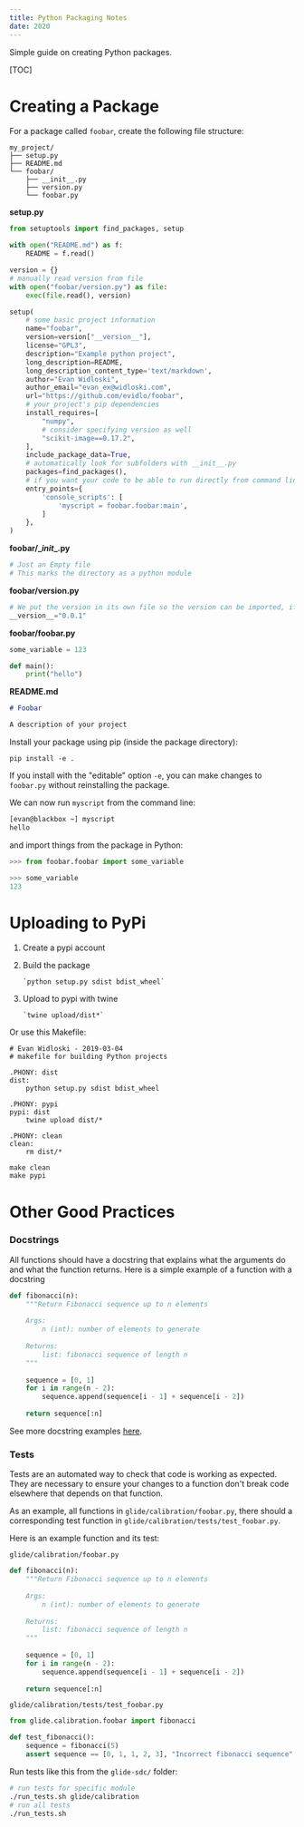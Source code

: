 ```yaml
---
title: Python Packaging Notes
date: 2020
---
```


Simple guide on creating Python packages.

[TOC]


# Creating a Package

For a package called `foobar`, create the following file structure:

```
my_project/
├── setup.py
├── README.md
└── foobar/
    ├── __init__.py
    ├── version.py
    └── foobar.py
```

**setup.py**

``` python
from setuptools import find_packages, setup

with open("README.md") as f:
    README = f.read()

version = {}
# manually read version from file
with open("foobar/version.py") as file:
    exec(file.read(), version)

setup(
    # some basic project information
    name="foobar",
    version=version["__version__"],
    license="GPL3",
    description="Example python project",
    long_description=README,
    long_description_content_type='text/markdown',
    author="Evan Widloski",
    author_email="evan_ex@widloski.com",
    url="https://github.com/evidlo/foobar",
    # your project's pip dependencies
    install_requires=[
        "numpy",
        # consider specifying version as well
        "scikit-image==0.17.2",
    ],
    include_package_data=True,
    # automatically look for subfolders with __init__.py
    packages=find_packages(),
    # if you want your code to be able to run directly from command line
    entry_points={
        'console_scripts': [
            'myscript = foobar.foobar:main',
        ]
    },
)
```

**foobar/\__init__.py**

``` python
# Just an Empty file
# This marks the directory as a python module
```

**foobar/version.py**

``` python
# We put the version in its own file so the version can be imported, if necessary
__version__="0.0.1"
```

**foobar/foobar.py**

``` python
some_variable = 123

def main():
    print("hello")
```

**README.md**

```markdown
# Foobar

A description of your project
```

Install your package using pip (inside the package directory):

    pip install -e .
    
If you install with the "editable" option `-e`, you can make changes to `foobar.py` without reinstalling the package.

We can now run `myscript` from the command line: 

``` bash
[evan@blackbox ~] myscript
hello
```

and import things from the package in Python:

``` python
>>> from foobar.foobar import some_variable

>>> some_variable
123
```


# Uploading to PyPi

1. Create a pypi account
    
2. Build the package

       `python setup.py sdist bdist_wheel`
    
3. Upload to pypi with twine

       `twine upload/dist*`


Or use this Makefile:

```
# Evan Widloski - 2019-03-04
# makefile for building Python projects

.PHONY: dist
dist:
	python setup.py sdist bdist_wheel

.PHONY: pypi
pypi: dist
	twine upload dist/*

.PHONY: clean
clean:
	rm dist/*
```

```
make clean
make pypi
```

# Other Good Practices
### Docstrings

All functions should have a docstring that explains what the arguments do and what the function returns.  Here is a simple example of a function with a docstring

``` python
def fibonacci(n):
    """Return Fibonacci sequence up to n elements
    
    Args:
        n (int): number of elements to generate
        
    Returns:
        list: fibonacci sequence of length n
    """
    
    sequence = [0, 1]
    for i in range(n - 2):
        sequence.append(sequence[i - 1] + sequence[i - 2])
        
    return sequence[:n]
```

See more docstring examples [here](https://sphinxcontrib-napoleon.readthedocs.io/en/latest/example_google.html).

### Tests

Tests are an automated way to check that code is working as expected.  They are necessary to ensure your changes to a function don't break code elsewhere that depends on that function.

As an example, all functions in `glide/calibration/foobar.py`, there should a corresponding test function in `glide/calibration/tests/test_foobar.py`.

Here is an example function and its test:

`glide/calibration/foobar.py`

``` python
def fibonacci(n):
    """Return Fibonacci sequence up to n elements
    
    Args:
        n (int): number of elements to generate
        
    Returns:
        list: fibonacci sequence of length n
    """
    
    sequence = [0, 1]
    for i in range(n - 2):
        sequence.append(sequence[i - 1] + sequence[i - 2])
        
    return sequence[:n]
```

`glide/calibration/tests/test_foobar.py`

```python
from glide.calibration.foobar import fibonacci

def test_fibonacci():
    sequence = fibonacci(5)
    assert sequence == [0, 1, 1, 2, 3], "Incorrect fibonacci sequence"
```

Run tests like this from the `glide-sdc/` folder:

``` sh
# run tests for specific module
./run_tests.sh glide/calibration 
# run all tests
./run_tests.sh
```
